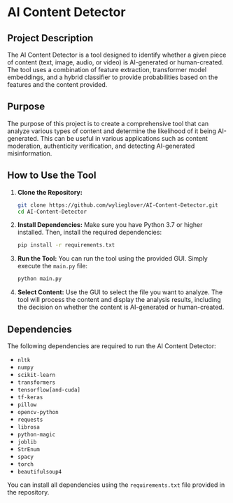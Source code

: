 # AI Content Detector

## Project Description

The AI Content Detector is a tool designed to identify whether a given piece of content (text, image, audio, or video) is AI-generated or human-created. The tool uses a combination of feature extraction, transformer model embeddings, and a hybrid classifier to provide probabilities based on the features and the content provided.

## Purpose

The purpose of this project is to create a comprehensive tool that can analyze various types of content and determine the likelihood of it being AI-generated. This can be useful in various applications such as content moderation, authenticity verification, and detecting AI-generated misinformation.

## How to Use the Tool

1. **Clone the Repository:**
   ```bash
   git clone https://github.com/wylieglover/AI-Content-Detector.git
   cd AI-Content-Detector
   ```

2. **Install Dependencies:**
   Make sure you have Python 3.7 or higher installed. Then, install the required dependencies:
   ```bash
   pip install -r requirements.txt
   ```

3. **Run the Tool:**
   You can run the tool using the provided GUI. Simply execute the `main.py` file:
   ```bash
   python main.py
   ```

4. **Select Content:**
   Use the GUI to select the file you want to analyze. The tool will process the content and display the analysis results, including the decision on whether the content is AI-generated or human-created.

## Dependencies

The following dependencies are required to run the AI Content Detector:

- `nltk`
- `numpy`
- `scikit-learn`
- `transformers`
- `tensorflow[and-cuda]`
- `tf-keras`
- `pillow`
- `opencv-python`
- `requests`
- `librosa`
- `python-magic`
- `joblib`
- `StrEnum`
- `spacy`
- `torch`
- `beautifulsoup4`

You can install all dependencies using the `requirements.txt` file provided in the repository.
